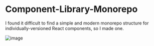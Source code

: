 # Component-Library-Monorepo
I found it difficult to find a simple and modern monorepo structure for individually-versioned React components, so I made one.

![image](https://user-images.githubusercontent.com/3266023/56816254-2706ca80-6811-11e9-91ec-661135c049d0.png)
